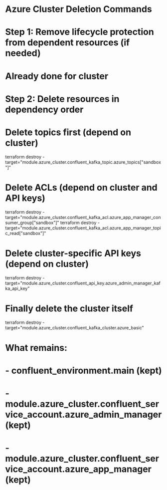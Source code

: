 # Azure Cluster Deletion Commands

# Step 1: Remove lifecycle protection from dependent resources (if needed)
# Already done for cluster

# Step 2: Delete resources in dependency order

# Delete topics first (depend on cluster)
terraform destroy -target="module.azure_cluster.confluent_kafka_topic.azure_topics[\"sandbox\"]"

# Delete ACLs (depend on cluster and API keys)
terraform destroy -target="module.azure_cluster.confluent_kafka_acl.azure_app_manager_consumer_group[\"sandbox\"]"
terraform destroy -target="module.azure_cluster.confluent_kafka_acl.azure_app_manager_topic_read[\"sandbox\"]"

# Delete cluster-specific API keys (depend on cluster)
terraform destroy -target="module.azure_cluster.confluent_api_key.azure_admin_manager_kafka_api_key"

# Finally delete the cluster itself
terraform destroy -target="module.azure_cluster.confluent_kafka_cluster.azure_basic"

# What remains:
# - confluent_environment.main (kept)
# - module.azure_cluster.confluent_service_account.azure_admin_manager (kept)
# - module.azure_cluster.confluent_service_account.azure_app_manager (kept)  
